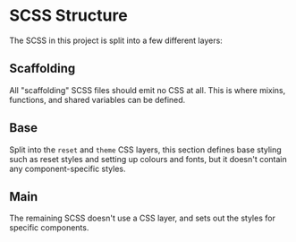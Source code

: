 # SCSS Structure

The SCSS in this project is split into a few different layers:

## Scaffolding

All "scaffolding" SCSS files should emit no CSS at all. This is where mixins, functions, and shared variables can be defined.

## Base

Split into the `reset` and `theme` CSS layers, this section defines base styling such as reset styles and setting up colours and fonts, but it doesn't contain any component-specific styles.

## Main

The remaining SCSS doesn't use a CSS layer, and sets out the styles for specific components.
